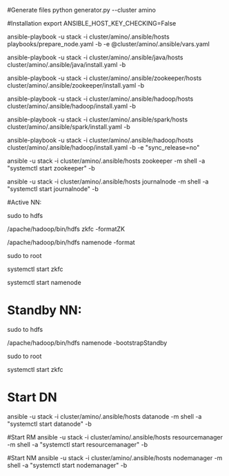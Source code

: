 #Generate files
python generator.py  --cluster amino


#Installation
export ANSIBLE_HOST_KEY_CHECKING=False

ansible-playbook -u stack -i cluster/amino/.ansible/hosts playbooks/prepare_node.yaml -b -e @cluster/amino/.ansible/vars.yaml

ansible-playbook -u stack -i cluster/amino/.ansible/java/hosts cluster/amino/.ansible/java/install.yaml -b 

ansible-playbook -u stack -i cluster/amino/.ansible/zookeeper/hosts cluster/amino/.ansible/zookeeper/install.yaml -b

ansible-playbook -u stack -i cluster/amino/.ansible/hadoop/hosts cluster/amino/.ansible/hadoop/install.yaml -b

ansible-playbook -u stack -i cluster/amino/.ansible/spark/hosts cluster/amino/.ansible/spark/install.yaml -b

ansible-playbook -u stack -i cluster/amino/.ansible/hadoop/hosts cluster/amino/.ansible/hadoop/install.yaml -b -e "sync_release=no"

ansible -u stack -i cluster/amino/.ansible/hosts zookeeper -m shell -a "systemctl start zookeeper" -b

ansible -u stack -i cluster/amino/.ansible/hosts journalnode -m shell -a "systemctl start journalnode" -b

#Active NN:

sudo to hdfs

/apache/hadoop/bin/hdfs zkfc -formatZK

/apache/hadoop/bin/hdfs namenode -format

sudo to root

systemctl start zkfc

systemctl start namenode

# Standby NN:

sudo to hdfs

/apache/hadoop/bin/hdfs namenode -bootstrapStandby

sudo to root

systemctl start zkfc

# Start DN
ansible -u stack -i cluster/amino/.ansible/hosts datanode -m shell -a "systemctl start datanode" -b

#Start RM
ansible -u stack -i cluster/amino/.ansible/hosts resourcemanager -m shell -a "systemctl start resourcemanager" -b

#Start NM
ansible -u stack -i cluster/amino/.ansible/hosts nodemanager -m shell -a "systemctl start nodemanager" -b